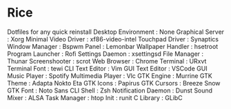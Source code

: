 # Rice
Dotfiles for any quick reinstall
Desktop Environment : None
Graphical Server : Xorg Minimal
Video Driver : xf86-video-intel
Touchpad Driver : Synaptics
Window Manager : Bspwm
Panel : Lemonbar
Wallpaper Handler : hsetroot
Program Launcher : Rofi
Settings Daemon : xsettingsd
File Manager : Thunar
Screenshooter : scrot
Web Browser : Chrome
Terminal : URxvt
Terminal Font : tewi
CLI Text Editor : Vim
GUI Text Editor : VSCode
GUI Music Player : Spotify
Multimedia Player : Vlc
GTK Engine : Murrine
GTK Theme : Adapta Nokto Eta
GTK Icons : Papirus
GTK Cursors : Breeze Snow
GTK Font : Noto Sans
CLI Shell : Zsh
Notification Daemon : Dunst
Sound Mixer : ALSA
Task Manager : htop
Init : runit
C Library : GLibC